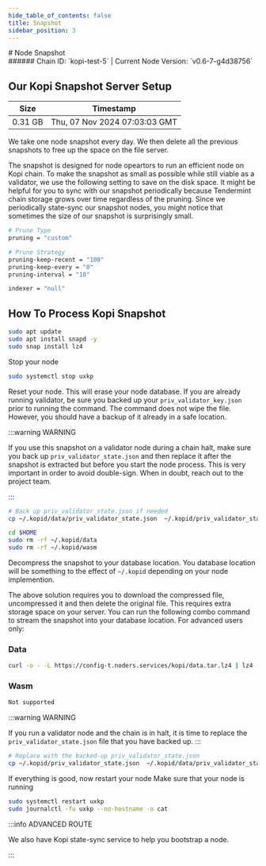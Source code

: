 ```yaml
---
hide_table_of_contents: false
title: Snapshot
sidebar_position: 3
---
```


<div class="h1-with-icon icon-kopi">
# Node Snapshot
</div>
###### Chain ID: `kopi-test-5` | Current Node Version: `v0.6-7-g4d38756`

## Our Kopi Snapshot Server Setup

| Size   | Timestamp    |
|--------|--------------|
| 0.31 GB | Thu, 07 Nov 2024 07:03:03 GMT  |


We take one node snapshot every day. We then delete all the previous snapshots to free up the space on the file server.

The snapshot is designed for node opeartors to run an efficient node on Kopi chain. To make the snapshot as small as possible while still viable as a validator, we use the following setting to save on the disk space. It might be helpful for you to sync with our snapshot periodically because Tendermint chain storage grows over time regardless of the pruning. Since we periodically state-sync our snapshot nodes, you might notice that sometimes the size of our snapshot is surprisingly small.

```bash title="app.toml"
# Prune Type
pruning = "custom"

# Prune Strategy
pruning-keep-recent = "100"
pruning-keep-every = "0"
pruning-interval = "10"
```

```bash title="config.toml"
indexer = "null"
```

## How To Process Kopi Snapshot
```bash
sudo apt update
sudo apt install snapd -y
sudo snap install lz4
```

Stop your node
```bash
sudo systemctl stop uxkp
```
Reset your node. This will erase your node database. If you are already running validator, be sure you backed up your `priv_validator_key.json` prior to running the command. The command does not wipe the file. However, you should have a backup of it already in a safe location.

:::warning WARNING

If you use this snapshot on a validator node during a chain halt, make sure you back up `priv_validator_state.json` and then replace it after the snapshot is extracted but before you start the node process. This is very important in order to avoid double-sign. When in doubt, reach out to the project team.

:::

```bash
# Back up priv_validator_state.json if needed
cp ~/.kopid/data/priv_validator_state.json  ~/.kopid/priv_validator_state.json

cd $HOME
sudo rm -rf ~/.kopid/data
sudo rm -rf ~/.kopid/wasm
```

Decompress the snapshot to your database location. You database location will be something to the effect of `~/.kopid` depending on your node implemention.

The above solution requires you to download the compressed file, uncompressed it and then delete the original file. This requires extra storage space on your server. You can run the following combo command to stream the snapshot into your database location. For advanced users only:
### Data
```bash
curl -o - -L https://config-t.noders.services/kopi/data.tar.lz4 | lz4 -d | tar -x -C ~/.kopid
```
### Wasm
```bash
Not supported
```

:::warning WARNING

If you run a validator node and the chain is in halt, it is time to replace the `priv_validator_state.json` file that you have backed up.
:::

```bash
# Replace with the backed-up priv_validator_state.json
cp ~/.kopid/priv_validator_state.json  ~/.kopid/data/priv_validator_state.json
```

If everything is good, now restart your node
Make sure that your node is running

```bash
sudo systemctl restart uxkp
sudo journalctl -fu uxkp --no-hostname -o cat
```

:::info ADVANCED ROUTE

We also have Kopi state-sync service to help you bootstrap a node.

:::